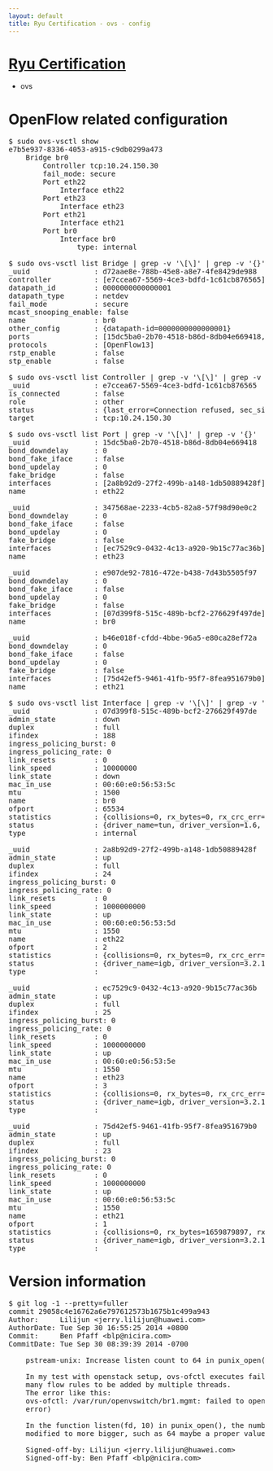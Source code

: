 ```yaml
---
layout: default
title: Ryu Certification - ovs - config
---
```

# [Ryu Certification](http://osrg.github.io/ryu/certification.html)
* ovs 

# OpenFlow related configuration
<pre>
$ sudo ovs-vsctl show
e7b5e937-8336-4053-a915-c9db0299a473
    Bridge br0
        Controller tcp:10.24.150.30
        fail_mode: secure
        Port eth22
            Interface eth22
        Port eth23
            Interface eth23
        Port eth21
            Interface eth21
        Port br0
            Interface br0
                type: internal

$ sudo ovs-vsctl list Bridge | grep -v '\[\]' | grep -v '{}'
_uuid               : d72aae8e-788b-45e8-a8e7-4fe8429de988
controller          : [e7ccea67-5569-4ce3-bdfd-1c61cb876565]
datapath_id         : 0000000000000001
datapath_type       : netdev
fail_mode           : secure
mcast_snooping_enable: false
name                : br0
other_config        : {datapath-id=0000000000000001}
ports               : [15dc5ba0-2b70-4518-b86d-8db04e669418, 347568ae-2233-4cb5-82a8-57f98d90e0c2, b46e018f-cfdd-4bbe-96a5-e80ca28ef72a, e907de92-7816-472e-b438-7d43b5505f97]
protocols           : [OpenFlow13]
rstp_enable         : false
stp_enable          : false

$ sudo ovs-vsctl list Controller | grep -v '\[\]' | grep -v '{}'
_uuid               : e7ccea67-5569-4ce3-bdfd-1c61cb876565
is_connected        : false
role                : other
status              : {last_error=Connection refused, sec_since_connect=667, sec_since_disconnect=5, state=BACKOFF}
target              : tcp:10.24.150.30

$ sudo ovs-vsctl list Port | grep -v '\[\]' | grep -v '{}'
_uuid               : 15dc5ba0-2b70-4518-b86d-8db04e669418
bond_downdelay      : 0
bond_fake_iface     : false
bond_updelay        : 0
fake_bridge         : false
interfaces          : [2a8b92d9-27f2-499b-a148-1db50889428f]
name                : eth22

_uuid               : 347568ae-2233-4cb5-82a8-57f98d90e0c2
bond_downdelay      : 0
bond_fake_iface     : false
bond_updelay        : 0
fake_bridge         : false
interfaces          : [ec7529c9-0432-4c13-a920-9b15c77ac36b]
name                : eth23

_uuid               : e907de92-7816-472e-b438-7d43b5505f97
bond_downdelay      : 0
bond_fake_iface     : false
bond_updelay        : 0
fake_bridge         : false
interfaces          : [07d399f8-515c-489b-bcf2-276629f497de]
name                : br0

_uuid               : b46e018f-cfdd-4bbe-96a5-e80ca28ef72a
bond_downdelay      : 0
bond_fake_iface     : false
bond_updelay        : 0
fake_bridge         : false
interfaces          : [75d42ef5-9461-41fb-95f7-8fea951679b0]
name                : eth21

$ sudo ovs-vsctl list Interface | grep -v '\[\]' | grep -v '{}'
_uuid               : 07d399f8-515c-489b-bcf2-276629f497de
admin_state         : down
duplex              : full
ifindex             : 188
ingress_policing_burst: 0
ingress_policing_rate: 0
link_resets         : 0
link_speed          : 10000000
link_state          : down
mac_in_use          : 00:60:e0:56:53:5c
mtu                 : 1500
name                : br0
ofport              : 65534
statistics          : {collisions=0, rx_bytes=0, rx_crc_err=0, rx_dropped=0, rx_errors=0, rx_frame_err=0, rx_over_err=0, rx_packets=0, tx_bytes=0, tx_dropped=0, tx_errors=0, tx_packets=0}
status              : {driver_name=tun, driver_version=1.6, firmware_version=N/A}
type                : internal

_uuid               : 2a8b92d9-27f2-499b-a148-1db50889428f
admin_state         : up
duplex              : full
ifindex             : 24
ingress_policing_burst: 0
ingress_policing_rate: 0
link_resets         : 0
link_speed          : 1000000000
link_state          : up
mac_in_use          : 00:60:e0:56:53:5d
mtu                 : 1550
name                : eth22
ofport              : 2
statistics          : {collisions=0, rx_bytes=0, rx_crc_err=0, rx_dropped=0, rx_errors=0, rx_frame_err=0, rx_over_err=0, rx_packets=0, tx_bytes=2939627502, tx_dropped=0, tx_errors=0, tx_packets=47799170}
status              : {driver_name=igb, driver_version=3.2.10-k, firmware_version=2.10-9}
type                : 

_uuid               : ec7529c9-0432-4c13-a920-9b15c77ac36b
admin_state         : up
duplex              : full
ifindex             : 25
ingress_policing_burst: 0
ingress_policing_rate: 0
link_resets         : 0
link_speed          : 1000000000
link_state          : up
mac_in_use          : 00:60:e0:56:53:5e
mtu                 : 1550
name                : eth23
ofport              : 3
statistics          : {collisions=0, rx_bytes=0, rx_crc_err=0, rx_dropped=0, rx_errors=0, rx_frame_err=0, rx_over_err=0, rx_packets=0, tx_bytes=3553565204, tx_dropped=0, tx_errors=0, tx_packets=5232355}
status              : {driver_name=igb, driver_version=3.2.10-k, firmware_version=2.10-9}
type                : 

_uuid               : 75d42ef5-9461-41fb-95f7-8fea951679b0
admin_state         : up
duplex              : full
ifindex             : 23
ingress_policing_burst: 0
ingress_policing_rate: 0
link_resets         : 0
link_speed          : 1000000000
link_state          : up
mac_in_use          : 00:60:e0:56:53:5c
mtu                 : 1550
name                : eth21
ofport              : 1
statistics          : {collisions=0, rx_bytes=1659879897, rx_crc_err=0, rx_dropped=0, rx_errors=0, rx_frame_err=0, rx_over_err=0, rx_packets=75610991, tx_bytes=0, tx_dropped=0, tx_errors=0, tx_packets=0}
status              : {driver_name=igb, driver_version=3.2.10-k, firmware_version=2.10-9}
type                : 
</pre>

# Version information
<pre>
$ git log -1 --pretty=fuller
commit 29058c4e16762a6e797612573b1675b1c499a943
Author:     Lilijun &lt;jerry.lilijun@huawei.com&gt;
AuthorDate: Tue Sep 30 16:55:25 2014 +0800
Commit:     Ben Pfaff &lt;blp@nicira.com&gt;
CommitDate: Tue Sep 30 08:39:39 2014 -0700

    pstream-unix: Increase listen count to 64 in punix_open&#40;&#41;.
    
    In my test with openstack setup, ovs-ofctl executes failed when there are
    many flow rules to be added by multiple threads.
    The error like this:
    ovs-ofctl: /var/run/openvswitch/br1.mgmt: failed to open socket &#40;Protocol
    error&#41;
    
    In the function listen&#40;fd, 10&#41; in punix_open&#40;&#41;, the number 10 should be
    modified to more bigger, such as 64 maybe a proper value.
    
    Signed-off-by: Lilijun &lt;jerry.lilijun@huawei.com&gt;
    Signed-off-by: Ben Pfaff &lt;blp@nicira.com&gt;
</pre>
